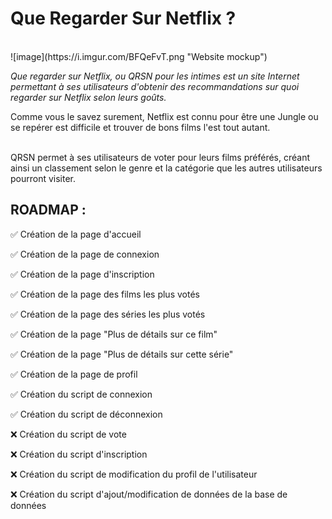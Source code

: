 # Que Regarder Sur Netflix ?
<br />
![image](https://i.imgur.com/BFQeFvT.png "Website mockup")

<i>Que regarder sur Netflix, ou QRSN pour les intimes est un site Internet permettant à ses utilisateurs d'obtenir des recommandations sur quoi regarder sur Netflix selon leurs goûts.</i>

Comme vous le savez surement, Netflix est connu pour être une Jungle ou se repérer est difficile et trouver de bons films l'est tout autant.

<br>
QRSN permet à ses utilisateurs de voter pour leurs films préférés, créant ainsi un classement selon le genre et la catégorie que les autres utilisateurs pourront visiter.

## ROADMAP :

✅ Création de la page d'accueil

✅ Création de la page de connexion

✅ Création de la page d'inscription

✅ Création de la page des films les plus votés

✅ Création de la page des séries les plus votés

✅ Création de la page "Plus de détails sur ce film"

✅ Création de la page "Plus de détails sur cette série"

✅ Création de la page de profil



✅ Création du script de connexion

✅ Création du script de déconnexion



❌ Création du script de vote

❌ Création du script d'inscription

❌ Création du script de modification du profil de l'utilisateur

❌ Création du script d'ajout/modification de données de la base de données
